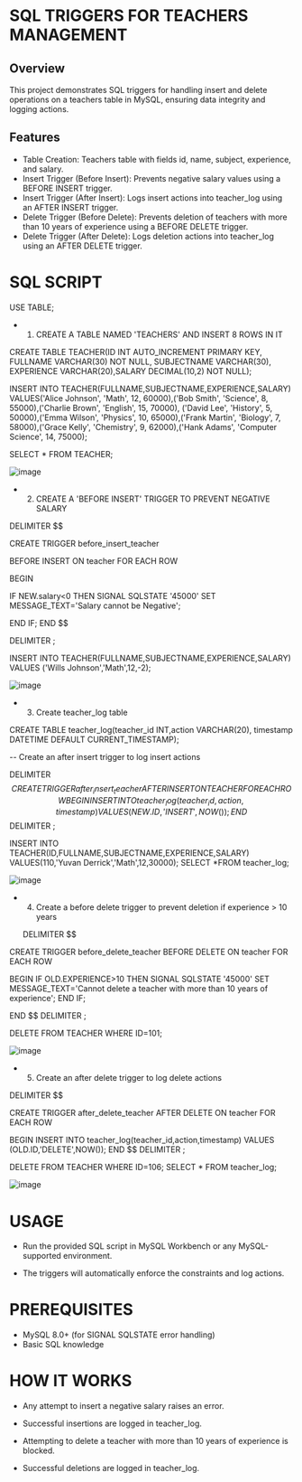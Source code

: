 # SQL TRIGGERS FOR TEACHERS MANAGEMENT

## Overview

This project demonstrates SQL triggers for handling insert and delete operations on a teachers table in MySQL, ensuring data integrity and logging actions.

## Features

* Table Creation: Teachers table with fields id, name, subject, experience, and salary.
* Insert Trigger (Before Insert): Prevents negative salary values using a BEFORE INSERT trigger.
* Insert Trigger (After Insert): Logs insert actions into teacher_log using an AFTER INSERT trigger.
* Delete Trigger (Before Delete): Prevents deletion of teachers with more than 10 years of experience using a BEFORE DELETE trigger.
* Delete Trigger (After Delete): Logs deletion actions into teacher_log using an AFTER DELETE trigger.

# SQL SCRIPT

USE TABLE;

* 1. CREATE A TABLE NAMED 'TEACHERS' AND INSERT 8 ROWS IN IT
  
CREATE TABLE TEACHER(ID INT AUTO_INCREMENT PRIMARY KEY, FULLNAME VARCHAR(30) NOT NULL, SUBJECTNAME VARCHAR(30), EXPERIENCE VARCHAR(20),SALARY DECIMAL(10,2) NOT NULL);

INSERT INTO TEACHER(FULLNAME,SUBJECTNAME,EXPERIENCE,SALARY) VALUES('Alice Johnson', 'Math', 12, 60000),('Bob Smith', 'Science', 8, 55000),('Charlie Brown', 'English', 15, 70000),
('David Lee', 'History', 5, 50000),('Emma Wilson', 'Physics', 10, 65000),('Frank Martin', 'Biology', 7, 58000),('Grace Kelly', 'Chemistry', 9, 62000),('Hank Adams', 'Computer Science', 14, 75000);

SELECT * FROM TEACHER;

![image](https://github.com/user-attachments/assets/3649566b-ba80-4e67-b761-e9030b2b18a1)

* 2. CREATE A 'BEFORE INSERT' TRIGGER TO PREVENT NEGATIVE SALARY

DELIMITER $$

CREATE TRIGGER before_insert_teacher

BEFORE INSERT ON teacher
FOR EACH ROW

BEGIN

IF NEW.salary<0 THEN
SIGNAL SQLSTATE '45000'
SET MESSAGE_TEXT='Salary cannot be Negative';

END IF;
END $$

DELIMITER ;

INSERT INTO TEACHER(FULLNAME,SUBJECTNAME,EXPERIENCE,SALARY) VALUES
('Wills Johnson','Math',12,-2);

  ![image](https://github.com/user-attachments/assets/43f76094-6f0e-4915-ab72-cb2d02c7a367)


* 3. Create teacher_log table
     
CREATE TABLE teacher_log(teacher_id INT,action VARCHAR(20), timestamp DATETIME DEFAULT CURRENT_TIMESTAMP);

-- Create an after insert trigger to log insert actions

DELIMITER $$
CREATE TRIGGER after_insert_teacher
AFTER INSERT ON TEACHER
FOR EACH ROW
BEGIN
INSERT INTO teacher_log(teacher_id,action,timestamp) VALUES (NEW.ID,'INSERT',NOW());
END$$
DELIMITER ;

INSERT INTO TEACHER(ID,FULLNAME,SUBJECTNAME,EXPERIENCE,SALARY) VALUES(110,'Yuvan Derrick','Math',12,30000);
SELECT *FROM teacher_log;

![image](https://github.com/user-attachments/assets/afaf3458-aa5f-45e4-a55e-d4a930b467d4)

* 4. Create a before delete trigger to prevent deletion if experience > 10 years

  DELIMITER $$
  
CREATE TRIGGER before_delete_teacher
BEFORE DELETE ON teacher
FOR EACH ROW

BEGIN
IF OLD.EXPERIENCE>10 THEN
SIGNAL SQLSTATE '45000'
SET MESSAGE_TEXT='Cannot delete a teacher with more than 10 years of experience';
END IF;

END $$
DELIMITER ;

DELETE FROM TEACHER WHERE ID=101;
 
![image](https://github.com/user-attachments/assets/cdaeddd6-c2e3-4dd8-8d9f-3520626143c8)

* 5. Create an after delete trigger to log delete actions

DELIMITER $$

CREATE TRIGGER after_delete_teacher
AFTER DELETE ON teacher
FOR EACH ROW

BEGIN
INSERT INTO teacher_log(teacher_id,action,timestamp) VALUES (OLD.ID,'DELETE',NOW());
END $$
DELIMITER ;

DELETE FROM TEACHER WHERE ID=106;
SELECT * FROM teacher_log;


  ![image](https://github.com/user-attachments/assets/c18d7531-9980-4a8f-a292-b19e33361f5c)


# USAGE

* Run the provided SQL script in MySQL Workbench or any MySQL-supported environment.
  
* The triggers will automatically enforce the constraints and log actions.

  
# PREREQUISITES

* MySQL 8.0+ (for SIGNAL SQLSTATE error handling)
* Basic SQL knowledge

  
# HOW IT WORKS

* Any attempt to insert a negative salary raises an error.
  
* Successful insertions are logged in teacher_log.
  
* Attempting to delete a teacher with more than 10 years of experience is blocked.
  
* Successful deletions are logged in teacher_log.




